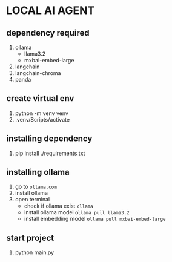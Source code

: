 # LOCAL AI AGENT

## dependency required
1. ollama
    * llama3.2
    * mxbai-embed-large
2. langchain
3. langchain-chroma
3. panda

## create virtual env
1. python -m venv venv
2. .venv/Scripts/activate

## installing dependency 
1. pip install ./requirements.txt

## installing ollama
1. go to `ollama.com`
2. install ollama
3. open terminal
    * check if ollama exist `ollama`
    * install ollama model `ollama pull llama3.2`
    * install embedding model `ollama pull mxbai-embed-large`

## start project
1. python main.py
